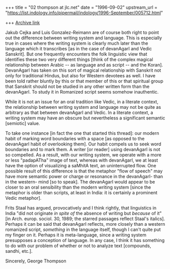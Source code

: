 +++
title = "02 thompson at jlc.net"
date = "1996-09-02"
upstream_url = "https://list.indology.info/pipermail/indology/1996-September/005712.html"

+++
[Archive link](https://list.indology.info/pipermail/indology/1996-September/005712.html)

Jakub Cejka and Luis Gonzalez-Reimann are of course both right to point out
the difference between writing system and language.  This is especially
true in  cases where the writing system is clearly much later than the
language which it transcribes [as in the case of devanAgarI and Vedic
Sanskrit].  But one frequently encounters the folk linguistic view that
identifies these two very different things [think of the complex magical
relationship between Arabic -- as language and as script -- and the Koran].
DevanAgarI has taken on this sort of magical relationship with Sanskrit
not only for traditional Hindus, but also for Western devotees as well.  I
have been told rather bluntly by this or that member of this or that
spiritual group that Sanskrit should not be studied in any other written
form than the devanAgarI. To study it in Romanized script seems somehow
inauthentic.

While it is not an issue for an oral tradition like Vedic, in a literate
context, the relationship between writing system and language may not be
quite as arbitrary as that between devanAgarI and Vedic.  In a literate
context, a writing system may have an obscure but nevertheless a
significant semantic [semiotic] value.

To take one instance [in fact the one that started this thread]: our modern
habit of marking word boundaries with a space [as opposed to the devanAgarI
habit of overlooking them].  Our habit compels us to seek word boundaries
and to mark them.  A writer [or reader] using devanAgarI is not so
compelled.  As a result, with our writing system, we operate with a more or
less "padapATha" image of text, whereas with devanAgarI, we at least have
the option of visualizing a saMhitA text, an uninterrupted flow.  One
possible result of this difference is that the metaphor "flow of speech"
may have more semantic power or charge or resonance in the devanAgarI- than
in the western- mind [so to speak].  The devanAgarI would appear to be
closer to an oral sensibility than the modern writing system [since the
metaphor is older than scripts, at least in India: it is certainly a
prominent Vedic metaphor].

Frits Staal has argued, provocatively and I think rightly, that linguistics
in India "did not originate  *in spite of* the absence of writing but
*because* of it" [in Arch. europ. sociol. 30, 1989; the starred passages
reflect Staal's italics].  Perhaps it can be said that devanAgarI reflects,
more closely than a western romanized script, *something* in the language
itself, though I can't quite put my finger on it. Perhaps it is
meta-language, since a writing system presupposes a conception of language.
In any case, I think it has something to do with our problem of whether or
not to analyze text [compounds, sandhi, etc.].

Sincerely,
George Thompson






